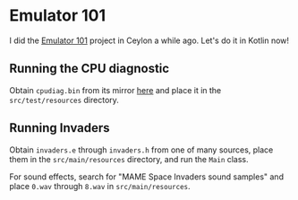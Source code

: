 # Emulator 101

I did the [Emulator 101](http://www.emulator101.com/welcome.html) project in Ceylon a while ago.
Let's do it in Kotlin now!

## Running the CPU diagnostic

Obtain `cpudiag.bin` from its mirror [here](http://www.emulator101.com/files/cpudiag.bin) and place it in the `src/test/resources` directory.

## Running Invaders

Obtain `invaders.e` through `invaders.h` from one of many sources, place them in the `src/main/resources` directory, and run the `Main` class.

For sound effects, search for "MAME Space Invaders sound samples" and place `0.wav` through `8.wav` in `src/main/resources`.
